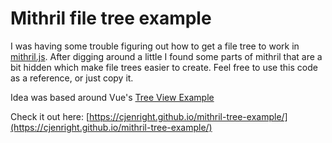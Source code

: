 # Mithril file tree example  
I was having some trouble figuring out how to get a file tree to work in [mithril.js](https://mithril.js.org/).  After digging around a little I found some parts of mithril that are a bit hidden which make file trees easier to create.  Feel free to use this code as a reference, or just copy it.  

Idea was based around Vue's [Tree View Example](https://vuejs.org/v2/examples/tree-view.html)  

Check it out here: [https://cjenright.github.io/mithril-tree-example/](https://cjenright.github.io/mithril-tree-example/)
